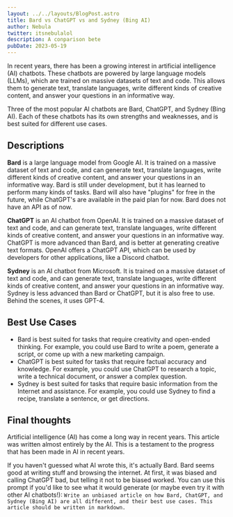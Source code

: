 ```yaml
---
layout: ../../layouts/BlogPost.astro
title: Bard vs ChatGPT vs and Sydney (Bing AI)
author: Nebula
twitter: itsnebulalol
description: A conparison bete
pubDate: 2023-05-19
---
```


In recent years, there has been a growing interest in artificial intelligence (AI) chatbots. These chatbots are powered by large language models (LLMs), which are trained on massive datasets of text and code. This allows them to generate text, translate languages, write different kinds of creative content, and answer your questions in an informative way.

Three of the most popular AI chatbots are Bard, ChatGPT, and Sydney (Bing AI). Each of these chatbots has its own strengths and weaknesses, and is best suited for different use cases.

## Descriptions

**Bard** is a large language model from Google AI. It is trained on a massive dataset of text and code, and can generate text, translate languages, write different kinds of creative content, and answer your questions in an informative way. Bard is still under development, but it has learned to perform many kinds of tasks. Bard will also have "plugins" for free in the future, while ChatGPT's are available in the paid plan for now. Bard does not have an API as of now.

**ChatGPT** is an AI chatbot from OpenAI. It is trained on a massive dataset of text and code, and can generate text, translate languages, write different kinds of creative content, and answer your questions in an informative way. ChatGPT is more advanced than Bard, and is better at generating creative text formats. OpenAI offers a ChatGPT API, which can be used by developers for other applications, like a Discord chatbot.

**Sydney** is an AI chatbot from Microsoft. It is trained on a massive dataset of text and code, and can generate text, translate languages, write different kinds of creative content, and answer your questions in an informative way. Sydney is less advanced than Bard or ChatGPT, but it is also free to use. Behind the scenes, it uses GPT-4.

## Best Use Cases

* Bard is best suited for tasks that require creativity and open-ended thinking. For example, you could use Bard to write a poem, generate a script, or come up with a new marketing campaign.
* ChatGPT is best suited for tasks that require factual accuracy and knowledge. For example, you could use ChatGPT to research a topic, write a technical document, or answer a complex question.
* Sydney is best suited for tasks that require basic information from the Internet and assistance. For example, you could use Sydney to find a recipe, translate a sentence, or get directions.

## Final thoughts

Artificial intelligence (AI) has come a long way in recent years. This article was written almost entirely by the AI. This is a testament to the progress that has been made in AI in recent years. 

If you haven't guessed what AI wrote this, it's actually Bard. Bard seems good at writing stuff and browsing the internet. At first, it was biased and calling ChatGPT bad, but telling it not to be biased worked. You can use this prompt if you'd like to see what it would generate (or maybe even try it with other AI chatbots!): `Write an unbiased article on how Bard, ChatGPT, and Sydney (Bing AI) are all different, and their best use cases. This article should be written in markdown.`
